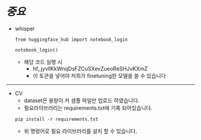 # **_중요_**

- whisper

  ```
  from huggingface_hub import notebook_login

  notebook_login()
  ```

  - 해당 코드 실행 시
    - 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
    - 이 토큰을 넣어야 저희가 finetuning한 모델을 쓸 수 있습니다

---

- CV
  - dataset은 용량이 커 샘플 파일만 업로드 하였습니다.
  - 필요라이브러리는 requirements.txt에 기록 되어있습니다.
  ```
  pip install -r requirements.txt
  ```
  - 위 명령어로 필요 라이브러리를 설치 할 수 있습니다.
